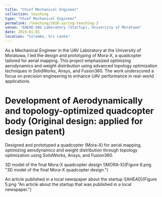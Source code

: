 ```yaml
---
title: "Chief Mechanical Engineer"
collection: teaching
type: "Chief Mechanical Engineer"
permalink: /teaching/2016-spring-teaching-3
venue: "AHEAD UAV Laboratory (Startup), University of Moratuwa"
date: 2019-01-01
location: "Colombo, Sri Lanka"
---
```


As a Mechanical Engineer in the UAV Laboratory at the University of Moratuwa, I led the design and prototyping of Mora-X, a quadcopter tailored for aerial mapping. This project emphasized optimizing aerodynamics and weight distribution using advanced topology optimization techniques in SolidWorks, Ansys, and Fusion360. The work underscored a focus on precision engineering to enhance UAV performance in real-world applications.

Development of Aerodynamically and topology-optimized quadcopter body (Original design: applied for design patent)
======
Designed and prototyped a quadcopter (Mora-X) for aerial mapping, optimizing aerodynamics and weight distribution through topology optimization using SolidWorks, Ansys, and Fusion360.

3D model of the final Mora-X quadcopter design
![MORA-X](Figure 6.png "3D model of the final Mora-X quadcopter design.")

An article published in a local newspaper about the startup
![AHEAD](Figure 5.png "An article about the startup that was published in a local newspaper.")
